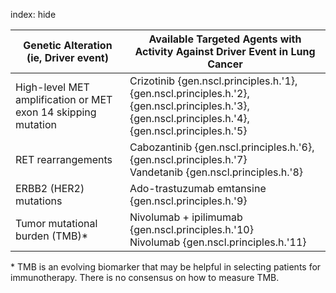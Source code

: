 index: hide

| Genetic Alteration (ie, Driver event) | Available Targeted Agents with Activity Against Driver Event in Lung Cancer |
|---------------------------------------|-----------------------------------------------------------------------------|
| High-level MET amplification or MET exon 14 skipping mutation | Crizotinib {gen.nscl.principles.h.'1},{gen.nscl.principles.h.'2},{gen.nscl.principles.h.'3},{gen.nscl.principles.h.'4},{gen.nscl.principles.h.'5} |
| RET rearrangements | Cabozantinib {gen.nscl.principles.h.'6},{gen.nscl.principles.h.'7} <br />Vandetanib {gen.nscl.principles.h.'8} |
| ERBB2 (HER2) mutations | Ado-trastuzumab emtansine {gen.nscl.principles.h.'9} |
| Tumor mutational burden (TMB)* | Nivolumab + ipilimumab {gen.nscl.principles.h.'10} <br />Nivolumab {gen.nscl.principles.h.'11} |

\* TMB is an evolving biomarker that may be helpful in selecting patients for immunotherapy. There is no consensus on how to measure TMB.
